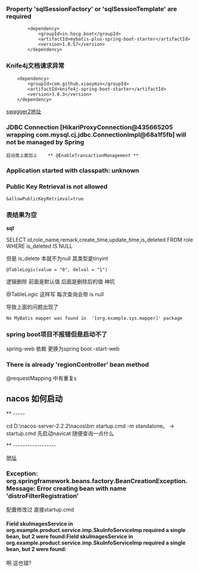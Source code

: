 ### Property 'sqlSessionFactory' or 'sqlSessionTemplate' are required
```pom
        <dependency>
            <groupId>in.hocg.boot</groupId>
            <artifactId>mybatis-plus-spring-boot-starter</artifactId>
            <version>1.0.57</version>
        </dependency>
```


### Knife4j文档请求异常
        <dependency>
            <groupId>com.github.xiaoymin</groupId>
            <artifactId>knife4j-spring-boot-starter</artifactId>
            <version>3.0.3</version>
        </dependency>

[swagger2地址](http://localhost:8201/doc.html#/home)

### JDBC Connection [HikariProxyConnection@435665205 wrapping com.mysql.cj.jdbc.ConnectionImpl@68a1f5fb] will not be managed by Spring
 `启动类上面加上    ** @EnableTransactionManagement **
 `


### Application started with classpath: unknown


### Public Key Retrieval is not allowed
 `&allowPublicKeyRetrieval=true`



### 表结果为空
 **sql**

 SELECT id,role_name,remark,create_time,update_time,is_deleted FROM role WHERE is_deleted IS NULL

但是 is_delete 本就不为null 其类型是tinyint

    @TableLogic(value = "0", delval = "1")
   逻辑删除 前面是默认值   后面是删除后的值
神坑

@TableLogic 这样写 每次查询会带  is null

导致上面的问题出现了


 `No MyBatis mapper was found in 
'[org.example.sys.mapper]' package
 `
 

### spring boot项目不报错但是启动不了
spring-web 依赖 更换为spring boot -start-web


### There is already 'regionController' bean method


@requestMapping 中有重复s
## nacos 如何启动
** -----

cd D:\nacos-server-2.2.2\nacos\bin
startup.cmd -m standalone。  -> startup.cmd   先启动navicat 随便查询一点什么 


** ------------------

[地址](http://localhost:8848/nacos/)


### Exception: org.springframework.beans.factory.BeanCreationException. Message: Error creating bean with name 'distroFilterRegistration'

配置修改过 直接startup.cmd  


#### Field skuImagesService in org.example.product.service.imp.SkuInfoServiceImp required a single bean, but 2 were found:Field skuImagesService in org.example.product.service.imp.SkuInfoServiceImp required a single bean, but 2 were found:
啊  这也错?
